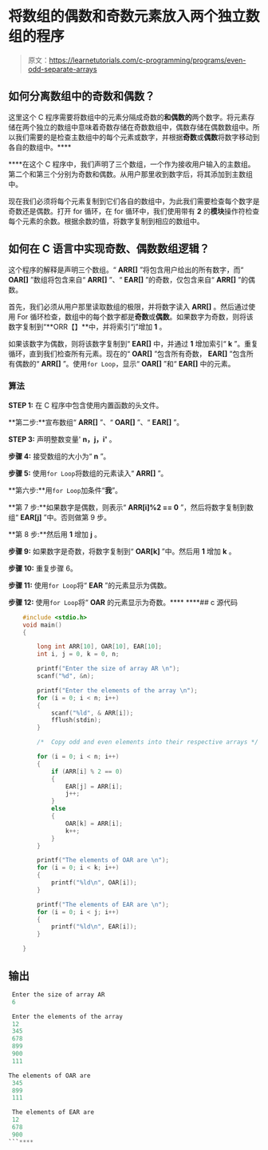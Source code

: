 # 将数组的偶数和奇数元素放入两个独立数组的程序

> 原文：<https://learnetutorials.com/c-programming/programs/even-odd-separate-arrays>

## 如何分离数组中的奇数和偶数？

这里这个 C 程序需要将数组中的元素分隔成奇数的**和偶数的**两个数字。将元素存储在两个独立的数组中意味着奇数存储在奇数数组中，偶数存储在偶数数组中。所以我们需要的是检查主数组中的每个元素或数字，并根据**奇数**或**偶数**将数字移动到各自的数组中。****

 ****在这个 C 程序中，我们声明了三个数组，一个作为接收用户输入的主数组。第二个和第三个分别为奇数和偶数。从用户那里收到数字后，将其添加到主数组中。

现在我们必须将每个元素复制到它们各自的数组中，为此我们需要检查每个数字是奇数还是偶数。打开 for 循环，在 for 循环中，我们使用带有 **2** 的**模块**操作符检查每个元素的余数。根据余数的值，将数字复制到相应的数组中。

## 如何在 C 语言中实现奇数、偶数数组逻辑？

这个程序的解释是声明三个数组。“ **ARR[]** ”将包含用户给出的所有数字，而“ **OAR[]** ”数组将包含来自“ **ARR[]** ”、“ **EAR[]** ”的奇数，仅包含来自“ **ARR[]** ”的偶数。

首先，我们必须从用户那里读取数组的极限，并将数字读入 **ARR[]** 。然后通过使用 For 循环检查，数组中的每个数字都是**奇数**或**偶数**。如果数字为奇数，则将该数字复制到“**ORR【】**中，并将索引“j”增加 **1** 。

如果该数字为偶数，则将该数字复制到“ **EAR[]** 中，并通过 **1** 增加索引“ **k** ”。重复循环，直到我们检查所有元素。现在的“ **OAR[]** ”包含所有奇数， **EAR[]** ”包含所有偶数的“ **ARR[]** ”。使用`for Loop`，显示“ **OAR[]** ”和“ **EAR[]** 中的元素。

### 算法

**STEP 1:** 在 C 程序中包含使用内置函数的头文件。

**第二步:**宣布数组“ **ARR[]** ”、“ **OAR[]** ”、“ **EAR[]** ”。

**STEP 3:** 声明整数变量' **n，j，i'** 。

**步骤 4:** 接受数组的大小为“ **n** ”。

**步骤 5:** 使用`for Loop`将数组的元素读入“ **ARR[]** ”。

**第六步:**用`for Loop`加条件“**我**”。

**第 7 步:**如果数字是偶数，则表示“ **ARR[i]%2 == 0** ”，然后将数字复制到数组“ **EAR[j]** ”中。否则做第 9 步。

**第 8 步:**然后用 **1** 增加 **j** 。

**步骤 9:** 如果数字是奇数，将数字复制到“ **OAR[k]** ”中。然后用 **1** 增加 **k** 。

**步骤 10:** 重复步骤 6。

**步骤 11:** 使用`for Loop`将“ **EAR** ”的元素显示为偶数。

**步骤 12:** 使用`for Loop`将“ **OAR** 的元素显示为奇数。****  ****## c 源代码

```c
    #include <stdio.h>
    void main()
    {

        long int ARR[10], OAR[10], EAR[10];
        int i, j = 0, k = 0, n;

        printf("Enter the size of array AR \n");
        scanf("%d", &n);

        printf("Enter the elements of the array \n");
        for (i = 0; i < n; i++)
        {
            scanf("%ld", & ARR[i]);
            fflush(stdin);
        }

        /*  Copy odd and even elements into their respective arrays */

        for (i = 0; i < n; i++)
        {
            if (ARR[i] % 2 == 0)
            {
                EAR[j] = ARR[i];
                j++;
            }
            else
            {
                OAR[k] = ARR[i];
                k++;
            }
        }

        printf("The elements of OAR are \n");
        for (i = 0; i < k; i++)
        {
            printf("%ld\n", OAR[i]);
        }

        printf("The elements of EAR are \n");
        for (i = 0; i < j; i++)
        {
            printf("%ld\n", EAR[i]);
        }

    }

```

## 输出

```c
 Enter the size of array AR
 6

 Enter the elements of the array
 12
 345
 678
 899
 900
 111

The elements of OAR are
 345
 899
 111

 The elements of EAR are
 12
 678
 900
```****